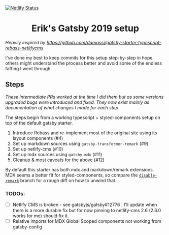 [![Netlify Status](https://api.netlify.com/api/v1/badges/09b68422-f4b0-4a28-8fe7-c6fdf05fae79/deploy-status)](https://app.netlify.com/sites/festive-villani-316b3c/deploys)

<h1 align="center">
  Erik's Gatsby 2019 setup
</h1>

_Heavily inspired by
https://github.com/damassi/gatsby-starter-typescript-rebass-netlifycms_

I've done my best to keep commits for this setup step-by-step in hope others
might understand the process better and avoid some of the endless faffing I went
through.

## Steps

_These intermediate PRs worked at the time I did them but as some versions
upgraded bugs were introduced and fixed. They now exist mainly as documentation
of what changes I made for each step_.

The steps begin from a working typescript + styled-components setup on top of
the default gatsby starter.

1. Introduce Rebass and re-implement most of the original site using its layout
   components (#4)
2. Set up markdown sources using `gatsby-transformer-remark` (#9)
3. Set up netlify-cms (#10)
4. Set up mdx sources using `gatsby-mdx` (#11)
5. Cleanup & most caveats for the above (#12)

By default this starter has both mdx and markdown/remark extensions. MDX seems a
better fit for styled-components, so compare the
[`disable-remark`](https://github.com/erikdstock/gatsby-ts-2019/compare/disable-remark?expand=1)
branch for a rough diff on how to unwind that.

### TODOs:

- [ ] Netlify CMS is broken - see gatsbyjs/gatsby#12776 . I'll update when there
      is a more durable fix but for now pinning to netlify-cms 2.6 (2.6.0 works
      for me) should fix it.
- [ ] Relative imports for MDX Global Scoped components not working from
      gatsby-config
